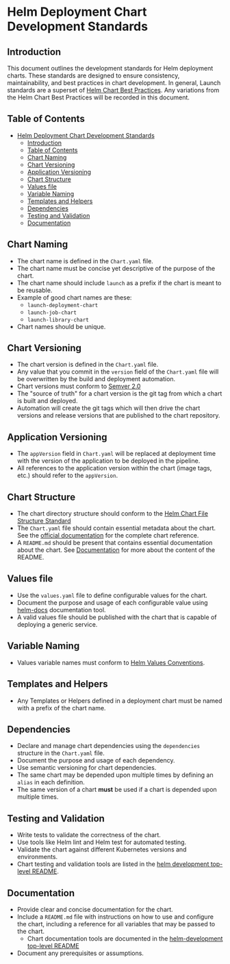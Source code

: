 # Helm Deployment Chart Development Standards
## Introduction
This document outlines the development standards for Helm deployment charts. These standards are designed to ensure consistency, maintainability, and best practices in chart development. In general, Launch standards are a superset of [Helm Chart Best Practices](https://helm.sh/docs/chart_best_practices/). Any variations from the Helm Chart Best Practices will be recorded in this document.

## Table of Contents
- [Helm Deployment Chart Development Standards](#helm-deployment-chart-development-standards)
  - [Introduction](#introduction)
  - [Table of Contents](#table-of-contents)
  - [Chart Naming](#chart-naming)
  - [Chart Versioning](#chart-versioning)
  - [Application Versioning](#application-versioning)
  - [Chart Structure](#chart-structure)
  - [Values file](#values-file)
  - [Variable Naming](#variable-naming)
  - [Templates and Helpers](#templates-and-helpers)
  - [Dependencies](#dependencies)
  - [Testing and Validation](#testing-and-validation)
  - [Documentation](#documentation)


## Chart Naming
* The chart name is defined in the `Chart.yaml` file. 
* The chart name must be concise yet descriptive of the purpose of the chart.
* The chart name should include `launch` as a prefix if the chart is meant to be reusable.
* Example of good chart names are these:
  * `launch-deployment-chart`
  * `launch-job-chart`
  * `launch-library-chart`
* Chart names should be unique.

## Chart Versioning
* The chart version is defined in the `Chart.yaml` file. 
* Any value that you commit in the `version` field of the `Chart.yaml` file will be overwritten by the build and deployment automation.
* Chart versions must conform to [Semver 2.0](https://semver.org/spec/v2.0.0.html)
* The "source of truth" for a chart version is the git tag from which a chart is built and deployed.
* Automation will create the git tags which will then drive the chart versions and release versions that are published to the chart repository.

## Application Versioning
* The `appVersion` field in `Chart.yaml` will be replaced at deployment time with the version of the application to be deployed in the pipeline.
* All references to the application version within the chart (image tags, etc.) should refer to the `appVersion`.

## Chart Structure
* The chart directory structure should conform to the [Helm Chart File Structure Standard](https://helm.sh/docs/topics/charts/#the-chart-file-structure)
* The `Chart.yaml` file should contain essential metadata about the chart. See the [official documentation](https://helm.sh/docs/topics/charts/#the-chartyaml-file) for the complete chart reference.
* A `README.md` should be present that contains essential documentation about the chart. See [Documentation](#documentation) for more about the content of the README.

## Values file
* Use the `values.yaml` file to define configurable values for the chart.
* Document the purpose and usage of each configurable value using [helm-docs](https://github.com/norwoodj/helm-docs) documentation tool.
* A valid values file should be published with the chart that is capable of deploying a generic service.

## Variable Naming
* Values variable names must conform to [Helm Values Conventions](https://helm.sh/docs/chart_best_practices/values/). 

## Templates and Helpers
* Any Templates or Helpers defined in a deployment chart must be named with a prefix of the chart name. 

## Dependencies
* Declare and manage chart dependencies using the `dependencies` structure in the `Chart.yaml` file.
* Document the purpose and usage of each dependency.
* Use semantic versioning for chart dependencies.
* The same chart may be depended upon multiple times by defining an `alias` in each definition.
* The same version of a chart **must** be used if a chart is depended upon multiple times.

## Testing and Validation
* Write tests to validate the correctness of the chart.
* Use tools like Helm lint and Helm test for automated testing.
* Validate the chart against different Kubernetes versions and environments.
* Chart testing and validation tools are listed in the [helm development top-level README](../../README.md#tools).

## Documentation
* Provide clear and concise documentation for the chart.
* Include a `README.md` file with instructions on how to use and configure the chart, including a reference for all variables that may be passed to the chart. 
  * Chart documentation tools are documented in the [helm-development top-level README](../../README.md#documentation)
* Document any prerequisites or assumptions.
